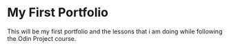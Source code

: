 # My First Portfolio
This will be my first portfolio and the lessons that i am doing while 
following the Odin Project course.